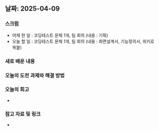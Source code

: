 ## 날짜: 2025-04-09

### 스크럼
- 어제 한 일 : 코딩테스트 문제 1개, 팀 회의 (내용 : 기획)
- 오늘 할 일 : 코딩테스트 문제 1개, 팀 회의 (내용 : 화면설계서, 기능정의서, 위키로 복붙)


### 새로 배운 내용


### 오늘의 도전 과제와 해결 방법

### 오늘의 회고
- 

### 참고 자료 및 링크
- 
